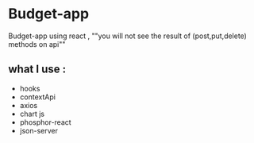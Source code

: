 # Budget-app
Budget-app using react , ""you will not see the result of (post,put,delete) methods on api""

## what I use :
- hooks
- contextApi
- axios
- chart js
- phosphor-react
- json-server
